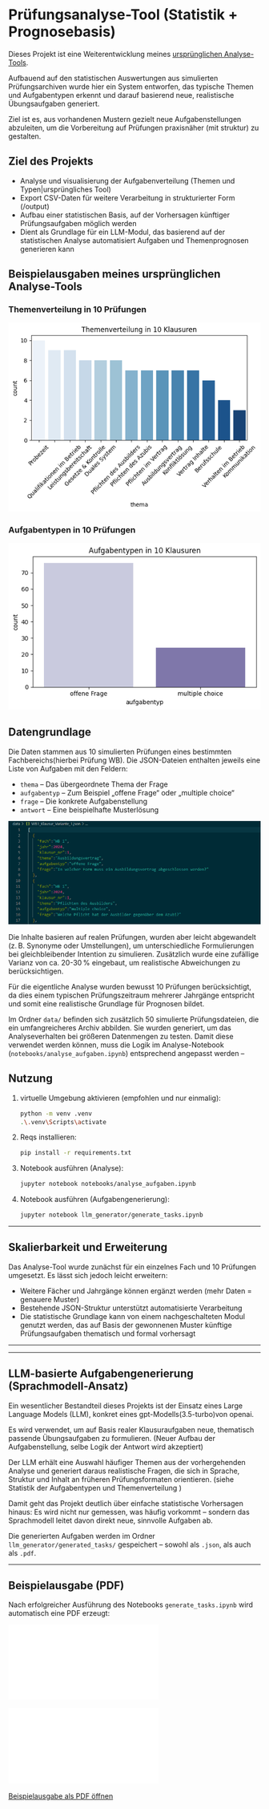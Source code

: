 # Prüfungsanalyse-Tool (Statistik + Prognosebasis)

Dieses Projekt ist eine Weiterentwicklung meines [ursprünglichen Analyse-Tools](https://github.com/eneav/Statistikbasierte-Pruefungsprognose).

Aufbauend auf den statistischen Auswertungen aus simulierten Prüfungsarchiven wurde hier ein System entworfen, 
das typische Themen und Aufgabentypen erkennt und darauf basierend neue, realistische Übungsaufgaben generiert. 

Ziel ist es, aus vorhandenen Mustern gezielt neue Aufgabenstellungen abzuleiten, um die Vorbereitung auf Prüfungen praxisnäher (mit struktur) zu gestalten.

## Ziel des Projekts

- Analyse und visualisierung der Aufgabenverteilung (Themen und Typen|ursprüngliches Tool)
- Export CSV-Daten für weitere Verarbeitung in strukturierter Form (/output)
- Aufbau einer statistischen Basis, auf der Vorhersagen künftiger Prüfungsaufgaben möglich werden 
- Dient als Grundlage für ein LLM-Modul, das basierend auf der statistischen Analyse automatisiert Aufgaben und Themenprognosen generieren kann


## Beispielausgaben meines ursprünglichen Analyse-Tools

### Themenverteilung in 10 Prüfungen
![Themenverteilung](statistics/StatistikThemenvereteilung.png)

### Aufgabentypen in 10 Prüfungen
![Aufgabentypen](statistics/StatistikAufgabentypen.png)

## Datengrundlage

Die Daten stammen aus 10 simulierten Prüfungen eines bestimmten Fachbereichs(hierbei Prüfung WB). Die JSON-Dateien enthalten jeweils eine Liste von Aufgaben mit den Feldern:

- `thema` – Das übergeordnete Thema der Frage  
- `aufgabentyp` – Zum Beispiel „offene Frage“ oder „multiple choice“  
- `frage` – Die konkrete Aufgabenstellung  
- `antwort` – Eine beispielhafte Musterlösung  

![FORMAT](datenformatJSON.PNG)

Die Inhalte basieren auf realen Prüfungen, wurden aber leicht abgewandelt (z. B. Synonyme oder Umstellungen), um unterschiedliche Formulierungen bei gleichbleibender Intention zu simulieren. Zusätzlich wurde eine zufällige Varianz von ca. 20-30 % eingebaut, um realistische Abweichungen zu berücksichtigen.

Für die eigentliche Analyse wurden bewusst 10 Prüfungen berücksichtigt, da dies einem typischen Prüfungszeitraum mehrerer Jahrgänge entspricht und somit eine realistische Grundlage für Prognosen bildet.

Im Ordner `data/` befinden sich zusätzlich 50 simulierte Prüfungsdateien, die ein umfangreicheres Archiv abbilden. Sie wurden generiert, um das Analyseverhalten bei größeren Datenmengen zu testen. Damit diese verwendet werden können, muss die Logik im Analyse-Notebook (`notebooks/analyse_aufgaben.ipynb`) entsprechend angepasst werden –


## Nutzung 

1. virtuelle Umgebung aktivieren (empfohlen und nur einmalig):
    ```bash
    python -m venv .venv
    .\.venv\Scripts\activate
    ```

2. Reqs installieren:
    ```bash
    pip install -r requirements.txt
    ```

3. Notebook ausführen (Analyse):
    ```bash
    jupyter notebook notebooks/analyse_aufgaben.ipynb
    ```

4. Notebook ausführen (Aufgabengenerierung):
    ```bash
    jupyter notebook llm_generator/generate_tasks.ipynb
    ```

---


## Skalierbarkeit und Erweiterung

Das Analyse-Tool wurde zunächst für ein einzelnes Fach und 10 Prüfungen umgesetzt. Es lässt sich jedoch leicht erweitern:

- Weitere Fächer und Jahrgänge können ergänzt werden (mehr Daten = genauere Muster)
- Bestehende JSON-Struktur unterstützt automatisierte Verarbeitung
- Die statistische Grundlage kann von einem nachgeschalteten Modul genutzt werden, das auf Basis der gewonnenen Muster künftige Prüfungsaufgaben thematisch und formal vorhersagt

---
---

## LLM-basierte Aufgabengenerierung (Sprachmodell-Ansatz)

Ein wesentlicher Bestandteil dieses Projekts ist der Einsatz eines Large Language Models (LLM), konkret eines gpt-Modells(3.5-turbo)von openai. 

Es wird verwendet, um auf Basis realer Klausuraufgaben neue, thematisch passende Übungsaufgaben zu formulieren. (Neuer Aufbau der Aufgabenstellung, selbe Logik der Antwort wird akzeptiert)

Der LLM erhält eine Auswahl häufiger Themen aus der vorhergehenden Analyse und generiert daraus realistische Fragen, 
die sich in Sprache, Struktur und Inhalt an früheren Prüfungsformaten orientieren. (siehe Statistik der Aufgabentypen und Themenverteilung )

Damit geht das Projekt deutlich über einfache statistische Vorhersagen hinaus: 
Es wird nicht nur gemessen, was häufig vorkommt – sondern das Sprachmodell leitet davon direkt neue, sinnvolle Aufgaben ab.

Die generierten Aufgaben werden im Ordner `llm_generator/generated_tasks/` gespeichert – sowohl als `.json`, als auch als `.pdf`.

---

## Beispielausgabe (PDF)

Nach erfolgreicher Ausführung des Notebooks `generate_tasks.ipynb` wird automatisch eine PDF erzeugt:


![Vorschau PDF](statistics\beispielausgabe.pdf)

![Vorschau PDF](ArchiveLLM\llm_generator\generated_tasks\aufgaben_llm_export.pdf)

[Beispielausgabe als PDF öffnen](statistics/beispielausgabe.pdf)

